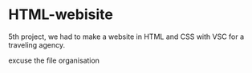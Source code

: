 # HTML-webisite
5th project, we had to make a website in HTML and CSS with VSC for a traveling agency.

excuse the file organisation
